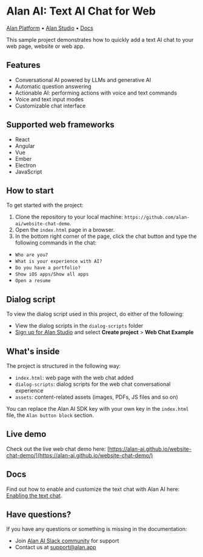 # Alan AI: Text AI Chat for Web 

[Alan Platform](https://alan.app/) • [Alan Studio](https://studio.alan.app/register) • [Docs](https://alan.app/docs)

This sample project demonstrates how to quickly add a text AI chat to your web page, website or web app.

## Features

- Conversational AI powered by LLMs and generative AI
- Automatic question answering
- Actionable AI: performing actions with voice and text commands
- Voice and text input modes
- Customizable chat interface

## Supported web frameworks

* React
* Angular
* Vue
* Ember
* Electron 
* JavaScript

## How to start

To get started with the project:

1. Clone the repository to your local machine: `https://github.com/alan-ai/website-chat-demo`. 
2. Open the `index.html` page in a browser.
3. In the bottom right corner of the page, click the chat button and type the following commands in the chat:

  * `Who are you?`
  * `What is your experience with AI?`
  * `Do you have a portfolio?`
  * `Show iOS apps/Show all apps`
  * `Open a resume`
  
## Dialog script

To view the dialog script used in this project, do either of the following:

- View the dialog scripts in the `dialog-scripts` folder
- <a href="https://studio.alan.app/register" target="_blank">Sign up for Alan Studio</a> and select **Create project** > **Web Chat Example**


## What's inside

The project is structured in the following way:

* `index.html`: web page with the web chat added
* `dialog-scripts`: dialog scripts for the web chat conversational experience
* `assets`: content-related assets (images, PDFs, JS files and so on)

You can replace the Alan AI SDK key with your own key in the `index.html` file, the `Alan button block` section.

## Live demo

Check out the live web chat demo here: [https://alan-ai.github.io/website-chat-demo/](https://alan-ai.github.io/website-chat-demo/)

## Docs

Find out how to enable and customize the text chat with Alan AI here: [Enabling the text chat](https://alan.app/docs/usage/button/customization/#enabling-the-text-chat).


## Have questions?

If you have any questions or something is missing in the documentation:
- Join [Alan AI Slack community](https://app.slack.com/client/TL55N530A) for support
- Contact us at [support@alan.app](mailto:support@alan.app)